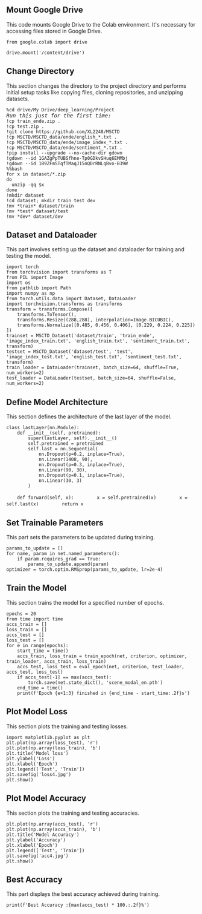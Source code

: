 <!DOCTYPE html>
<html lang="en">
<head>
<meta charset="UTF-8">
<meta name="viewport" content="width=device-width, initial-scale=1.0">
<title>README</title>
</head>
<body>
<!-- Mount Google Drive -->
<div>
<h2>Mount Google Drive</h2>
<p>This code mounts Google Drive to the Colab environment. It's necessary for accessing files stored in Google Drive.</p>
<pre><code>from google.colab import drive</code></pre>
<pre><code>drive.mount('/content/drive')</code></pre>
</div>

<!-- Change Directory -->
<div>
<h2>Change Directory</h2>
<p>This section changes the directory to the project directory and performs initial setup tasks like copying files, cloning repositories, and unzipping datasets.</p>
<pre><code>%cd drive/My Drive/deep_learning/Project</code>
<em>Run this just for the first time:</em>
<code>!cp train_ende.zip .</code>
<code>!cp test.zip .</code>
<code>!git clone https://github.com/XL2248/MSCTD</code>
<code>!cp MSCTD/MSCTD_data/ende/english_*.txt .</code>
<code>!cp MSCTD/MSCTD_data/ende/image_index_*.txt .</code>
<code>!cp MSCTD/MSCTD_data/ende/sentiment_*.txt .</code>
<code>!pip install --upgrade --no-cache-dir gdown</code>
<code>!gdown --id 1GAZgPpTUBSfhne-Tp0GDkvSHuq6EMMbj</code>
<code>!gdown --id 1B9ZFmSTqfTMaqJ15nQDrRNLqBvo-B39W</code>
<code>%%bash</code>
<code>for x in dataset/*.zip</code>
<code>do</code>
<code>  unzip -qq $x</code>
<code>done</code>
<code>!mkdir dataset</code>
<code>!cd dataset; mkdir train test dev</code>
<code>!mv *train* dataset/train</code>
<code>!mv *test* dataset/test</code>
<code>!mv *dev* dataset/dev</code></pre>
</div>

<!-- Dataset and Dataloader -->
<div>
<h2>Dataset and Dataloader</h2>
<p>This part involves setting up the dataset and dataloader for training and testing the model.</p>
<pre><code>import torch</code>
<code>from torchvision import transforms as T</code>
<code>from PIL import Image</code>
<code>import os</code>
<code>from pathlib import Path</code>
<code>import numpy as np</code>
<code>from torch.utils.data import Dataset, DataLoader</code>
<code>import torchvision.transforms as transforms</code>
<code>transform = transforms.Compose([
    transforms.ToTensor(),
    transforms.Resize((288,288), interpolation=Image.BICUBIC),
    transforms.Normalize([0.485, 0.456, 0.406], [0.229, 0.224, 0.225])
])</code>
<code>trainset = MSCTD_Dataset('dataset/train', 'train_ende', 'image_index_train.txt', 'english_train.txt', 'sentiment_train.txt', transform)</code>
<code>testset = MSCTD_Dataset('dataset/test', 'test', 'image_index_test.txt', 'english_test.txt', 'sentiment_test.txt', transform)</code>
<code>train_loader = DataLoader(trainset, batch_size=64, shuffle=True, num_workers=2)</code>
<code>test_loader = DataLoader(testset, batch_size=64, shuffle=False, num_workers=2)</code></pre>
</div>

<!-- Define Model Architecture -->
<div>
<h2>Define Model Architecture</h2>
<p>This section defines the architecture of the last layer of the model.</p>
<pre><code>class lastLayer(nn.Module):</code>
<code>    def __init__(self, pretrained):</code>
<code>        super(lastLayer, self).__init__()</code>
<code>        self.pretrained = pretrained</code>
<code>        self.last = nn.Sequential(</code>
<code>            nn.Dropout(p=0.2, inplace=True),</code>
<code>            nn.Linear(1408, 90),</code>
<code>            nn.Dropout(p=0.3, inplace=True),</code>
<code>            nn.Linear(90, 30),</code>
<code>            nn.Dropout(p=0.1, inplace=True),</code>
<code>            nn.Linear(30, 3)</code>
<code>        )</code></pre>
<code>    def forward(self, x):</code>
<code>        x = self.pretrained(x)</code>
<code>        x = self.last(x)</code>
<code>        return x</code>
</div>

<!-- Set Trainable Parameters -->
<div>
<h2>Set Trainable Parameters</h2>
<p>This part sets the parameters to be updated during training.</p>
<pre><code>params_to_update = []</code>
<code>for name, param in net.named_parameters():</code>
<code>    if param.requires_grad == True:</code>
<code>        params_to_update.append(param)</code>
<code>optimizer = torch.optim.RMSprop(params_to_update, lr=2e-4)</code></pre>
</div>

<!-- Train the Model -->
<div>
<h2>Train the Model</h2>
<p>This section trains the model for a specified number of epochs.</p>
<pre><code>epochs = 20</code>
<code>from time import time</code>
<code>accs_train = []</code>
<code>loss_train = []</code>
<code>accs_test = []</code>
<code>loss_test = []</code>
<code>for e in range(epochs):</code>
<code>    start_time = time()</code>
<code>    accs_train, loss_train = train_epoch(net, criterion, optimizer, train_loader, accs_train, loss_train)</code>
<code>    accs_test, loss_test = eval_epoch(net, criterion, test_loader, accs_test, loss_test)</code>
<code>    if accs_test[-1] == max(accs_test):</code>
<code>        torch.save(net.state_dict(), 'scene_modal_en.pth')</code>
<code>    end_time = time()</code>
<code>    print(f'Epoch {e+1:3} finished in {end_time - start_time:.2f}s')</code></pre>
</div>

<!-- Plot Model Loss -->
<div>
<h2>Plot Model Loss</h2>
<p>This section plots the training and testing losses.</p>
<pre><code>import matplotlib.pyplot as plt</code>
<code>plt.plot(np.array(loss_test), 'r')</code>
<code>plt.plot(np.array(loss_train), 'b')</code>
<code>plt.title('Model loss')</code>
<code>plt.ylabel('Loss')</code>
<code>plt.xlabel('Epoch')</code>
<code>plt.legend(['Test', 'Train'])</code>
<code>plt.savefig('loss4.jpg')</code>
<code>plt.show()</code></pre>
</div>

<!-- Plot Model Accuracy -->
<div>
<h2>Plot Model Accuracy</h2>
<p>This section plots the training and testing accuracies.</p>
<pre><code>plt.plot(np.array(accs_test), 'r')</code>
<code>plt.plot(np.array(accs_train), 'b')</code>
<code>plt.title('Model Accuracy')</code>
<code>plt.ylabel('Accuracy')</code>
<code>plt.xlabel('Epoch')</code>
<code>plt.legend(['Test', 'Train'])</code>
<code>plt.savefig('acc4.jpg')</code>
<code>plt.show()</code></pre>
</div>

<!-- Best Accuracy -->
<div>
<h2>Best Accuracy</h2>
<p>This part displays the best accuracy achieved during training.</p>
<pre><code>print(f'Best Accuracy :{max(accs_test) * 100.:.2f}%')</code></pre>
</div>

</body>
</html>

